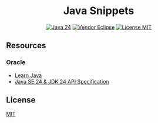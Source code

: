 <h1 align="center">Java Snippets</h1>

<p align="center">
    <a href="https://openjdk.org/projects/jdk/24/">
        <img src="https://img.shields.io/badge/java-24-orange?style=flat&logo=openjdk"  alt="Java 24" /></a>
    <a href="https://adoptium.net/temurin/releases/?version=24">
        <img src="https://img.shields.io/badge/vendor-eclipse-orange?style=flat&logo=openjdk"  alt="Vendor Eclipse" /></a>
    <a href="./LICENSE.md">
        <img src="https://img.shields.io/badge/license-mit-white?style=flat&logo=github"  alt="License MIT" /></a>
</p>

## Resources

### Oracle

- [Learn Java](https://dev.java/learn/)
- [Java SE 24 & JDK 24 API Specification](https://docs.oracle.com/en/java/javase/24/docs/api/index.html)

## License

[MIT](LICENSE.md)

